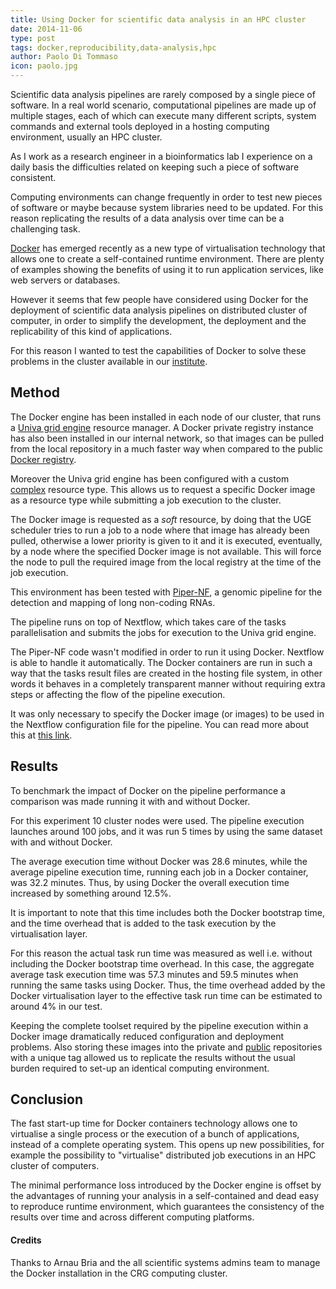 ```yaml
---
title: Using Docker for scientific data analysis in an HPC cluster
date: 2014-11-06
type: post
tags: docker,reproducibility,data-analysis,hpc
author: Paolo Di Tommaso
icon: paolo.jpg
---
```


Scientific data analysis pipelines are rarely composed by a single piece of software.
In a real world scenario, computational pipelines are made up of multiple stages, each of which
can execute many different scripts, system commands and external tools deployed in a hosting computing
environment, usually an HPC cluster.

As I work as a research engineer in a bioinformatics lab I experience on a daily basis the
difficulties related on keeping such a piece of software consistent.

Computing environments can change frequently in order to test new pieces of software or
maybe because system libraries need to be updated. For this reason replicating the results
of a data analysis over time can be a challenging task.

[Docker](http://www.docker.com) has emerged recently as a new type of virtualisation technology that allows one
to create a self-contained runtime environment. There are plenty of examples
showing the benefits of using it to run application services, like web servers
or databases.

However it seems that few people have considered using Docker for the deployment of scientific
data analysis pipelines on distributed cluster of computer, in order to simplify the development,
the deployment and the replicability of this kind of applications.

For this reason I wanted to test the capabilities of Docker to solve these problems in the
cluster available in our [institute](http://www.crg.eu).

## Method

The Docker engine has been installed in each node of our cluster, that runs a [Univa grid engine](http://www.univa.com/products/grid-engine.php) resource manager.
A Docker private registry instance has also been installed in our internal network, so that images
can be pulled from the local repository in a much faster way when compared to the public
[Docker registry](http://registry.hub.docker.com).

Moreover the Univa grid engine has been configured with a custom [complex](http://www.gridengine.eu/mangridengine/htmlman5/complex.html)
resource type. This allows us to request a specific Docker image as a resource type while
submitting a job execution to the cluster.

The Docker image is requested as a *soft* resource, by doing that the UGE scheduler
tries to run a job to a node where that image has already been pulled,
otherwise a lower priority is given to it and it is executed, eventually, by a node where
the specified Docker image is not available. This will force the node to pull the required
image from the local registry at the time of the job execution.

This environment has been tested with [Piper-NF](https://github.com/cbcrg/piper-nf), a genomic pipeline for the
detection and mapping of long non-coding RNAs.

The pipeline runs on top of Nextflow, which takes care of the tasks parallelisation and submits
the jobs for execution to the Univa grid engine.

The Piper-NF code wasn't modified in order to run it using Docker.
Nextflow is able to handle it automatically. The Docker containers are run in such a way that
the tasks result files are created in the hosting file system, in other
words it behaves in a completely transparent manner without requiring extra steps or affecting
the flow of the pipeline execution.

It was only necessary to specify the Docker image (or images) to be used in the Nextflow
configuration file for the pipeline. You can read more about this at [this link](https://www.nextflow.io/docs/latest/docker.html).

## Results

To benchmark the impact of Docker on the pipeline performance a comparison was made running
it with and without Docker.

For this experiment 10 cluster nodes were used. The pipeline execution launches around 100 jobs,
and it was run 5 times by using the same dataset with and without Docker.

The average execution time without Docker was 28.6 minutes, while the average
pipeline execution time, running each job in a Docker container, was 32.2 minutes.
Thus, by using Docker the overall execution time increased by something around 12.5%.

It is important to note that this time includes both the Docker bootstrap time,
and the time overhead that is added to the task execution by the virtualisation layer.

For this reason the actual task run time was measured as well i.e. without including the
Docker bootstrap time overhead. In this case, the aggregate average task execution time was 57.3 minutes
and 59.5 minutes when running the same tasks using Docker. Thus, the time overhead
added by the Docker virtualisation layer to the effective task run time can be estimated
to around 4% in our test.

Keeping the complete toolset required by the pipeline execution within a Docker image dramatically
reduced configuration and deployment problems. Also storing these images into the private and
[public](https://registry.hub.docker.com/repos/cbcrg/) repositories with a unique tag allowed us
to replicate the results without the usual burden required to set-up an identical computing environment.


## Conclusion

The fast start-up time for Docker containers technology allows one to virtualise a single process or
the execution of a bunch of applications, instead of a complete operating system. This opens up new possibilities,
for example the possibility to "virtualise" distributed job executions in an HPC cluster of computers.

The minimal performance loss introduced by the Docker engine is offset by the advantages of running
your analysis in a self-contained and dead easy to reproduce runtime environment, which guarantees
the consistency of the results over time and across different computing platforms.


#### Credits

Thanks to Arnau Bria and the all scientific systems admins team to manage the Docker installation
in the CRG computing cluster.

